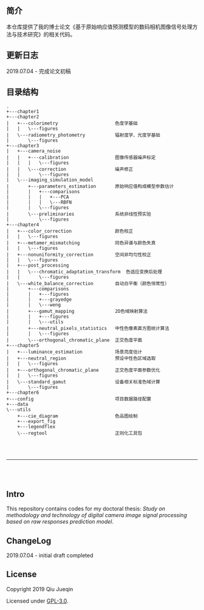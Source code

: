 ## 简介

本仓库提供了我的博士论文《基于原始响应值预测模型的数码相机图像信号处理方法与技术研究》的相关代码。



## 更新日志

2019.07.04 - 完成论文初稿



## 目录结构

```
.
+---chapter1
+---chapter2
|   +---colorimetry                     色度学基础
|   |   \---figures
|   \---radiometry_photometry           辐射度学、光度学基础
|       \---figures
+---chapter3
|   +---camera_noise				
|   |   +---calibration                 图像传感器噪声标定
|   |   |   \---figures
|   |   \---correction                  噪声修正
|   |       \---figures
|   \---imaging_simulation_model
|       +---parameters_estimation       原始响应值构成模型参数估计
|       |   +---comparisons
|       |   |   +---PCA
|       |   |   \---RBFN
|       |   \---figures
|       \---preliminaries               系统非线性预实验
|           \---figures
+---chapter4
|   +---color_correction                颜色校正			
|   |   \---figures
|   +---metamer_mismatching             同色异谱与颜色失真
|   |   \---figures
|   +---nonuniformity_correction        空间非均匀性校正
|   |   \---figures
|   +---post_processing
|   |   \---chromatic_adaptation_transform  色适应变换后处理
|   |       \---figures
|   \---white_balance_correction        自动白平衡（颜色恒常性）
|       +---comparisons
|       |   +---figures
|       |   +---grayedge
|       |   \---weng
|       +---gamut_mapping               2D色域映射算法
|       |   +---figures
|       |   \---utils
|       +---neutral_pixels_statistics   中性色像素直方图统计算法
|       |   \---figures
|       \---orthogonal_chromatic_plane  正交色度平面
+---chapter5
|   +---luminance_estimation            场景亮度估计
|   +---neutral_region                  预设中性色区域选取
|   |   \---figures
|   +---orthogonal_chromatic_plane      正交色度平面参数优化
|   |   \---figures
|   \---standard_gamut                  设备相关标准色域计算
|       \---figures
+---chapter6
+---config                              项目数据路径配置
+---data
\---utils
    +---cie_diagram                     色品图绘制
    +---export_fig
    +---legendflex
    \---regtool                         正则化工具包
```

<br />

<br />

***

<br />

<br />

## Intro

This repository contains codes for my doctoral thesis: *Study on methodology and technology of digital camera image signal processing based on raw responses prediction model*.



## ChangeLog

2019.07.04 - initial draft completed



## License

Copyright 2019 Qiu Jueqin

Licensed under [GPL-3.0](http://www.gnu.org/licenses/).